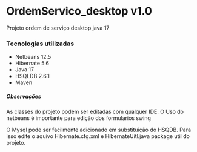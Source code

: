 # OrdemServico_desktop v1.0

Projeto ordem de serviço desktop java 17


### Tecnologias utilizadas

* Netbeans 12.5
* Hibernate 5.6
* Java 17
* HSQLDB 2.6.1
* Maven

##### Observações

As classes do projeto podem ser editadas com qualquer IDE. O Uso do netbeans é importante para edição dos formularios swing

O Mysql pode ser facilmente adicionado em substituição do HSQDB. Para isso edite o aquivo Hibernate.cfg.xml e HibernateUitl.java package util do projeto.
